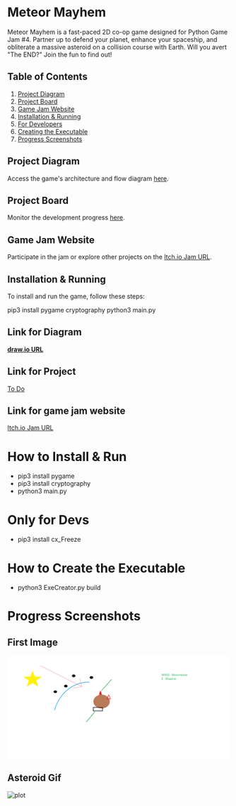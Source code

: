 # Meteor Mayhem

Meteor Mayhem is a fast-paced 2D co-op game designed for Python Game Jam #4. Partner up to defend your planet, enhance your spaceship, and obliterate a massive asteroid on a collision course with Earth. Will you avert "The END?" Join the fun to find out!

## Table of Contents
1. [Project Diagram](#project-diagram)
2. [Project Board](#project-board)
3. [Game Jam Website](#game-jam-website)
4. [Installation & Running](#installation--running)
5. [For Developers](#for-developers)
6. [Creating the Executable](#creating-the-executable)
7. [Progress Screenshots](#progress-screenshots)

## Project Diagram
Access the game's architecture and flow diagram [here](https://app.diagrams.net/#G1nsLd9JeE7rMO8jwjvZlMnjNApgCc7dCh).

## Project Board
Monitor the development progress [here](https://github.com/users/marcelo-rg/projects/2/views/2).

## Game Jam Website
Participate in the jam or explore other projects on the [Itch.io Jam URL](https://itch.io/jam/python-game-jam-4).

## Installation & Running
To install and run the game, follow these steps:

pip3 install pygame cryptography
python3 main.py


## Link for Diagram
[**draw.io URL**](https://app.diagrams.net/#G1nsLd9JeE7rMO8jwjvZlMnjNApgCc7dCh)

## Link for Project
[To Do](https://github.com/users/marcelo-rg/projects/2/views/2)

## Link for game jam website
[Itch.io Jam URL](https://itch.io/jam/python-game-jam-4)

# How to Install & Run
- pip3 install pygame
- pip3 install cryptography
- python3 main.py

# Only for Devs
- pip3 install cx_Freeze

# How to Create the Executable
- python3 ExeCreator.py build

**Progress Screenshots**
======
## First Image
![plot](./progress/first-image.png)

## Asteroid Gif
![plot](./progress/asteroid.gif)
